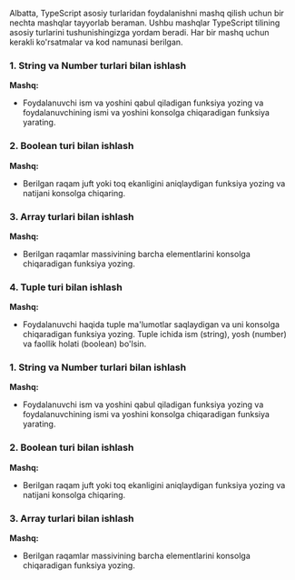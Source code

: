Albatta, TypeScript asosiy turlaridan foydalanishni mashq qilish uchun bir nechta mashqlar tayyorlab beraman. Ushbu mashqlar TypeScript tilining asosiy turlarini tushunishingizga yordam beradi. Har bir mashq uchun kerakli ko'rsatmalar va kod namunasi berilgan.

### 1. String va Number turlari bilan ishlash
**Mashq:**
- Foydalanuvchi ism va yoshini qabul qiladigan funksiya yozing va foydalanuvchining ismi va yoshini konsolga chiqaradigan funksiya yarating.

### 2. Boolean turi bilan ishlash
**Mashq:**
- Berilgan raqam juft yoki toq ekanligini aniqlaydigan funksiya yozing va natijani konsolga chiqaring.


### 3. Array turlari bilan ishlash
**Mashq:**
- Berilgan raqamlar massivining barcha elementlarini konsolga chiqaradigan funksiya yozing.


### 4. Tuple turi bilan ishlash
**Mashq:**
- Foydalanuvchi haqida tuple ma'lumotlar saqlaydigan va uni konsolga chiqaradigan funksiya yozing. Tuple ichida ism (string), yosh (number) va faollik holati (boolean) bo'lsin.




### 1. String va Number turlari bilan ishlash
**Mashq:**
- Foydalanuvchi ism va yoshini qabul qiladigan funksiya yozing va foydalanuvchining ismi va yoshini konsolga chiqaradigan funksiya yarating.


### 2. Boolean turi bilan ishlash
**Mashq:**
- Berilgan raqam juft yoki toq ekanligini aniqlaydigan funksiya yozing va natijani konsolga chiqaring.


### 3. Array turlari bilan ishlash
**Mashq:**
- Berilgan raqamlar massivining barcha elementlarini konsolga chiqaradigan funksiya yozing.


